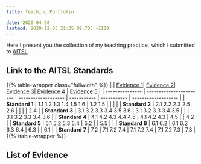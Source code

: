 ```yaml
---
title: Teaching Portfolio

date: 2020-04-28
lastmod: 2020-12-03 21:35:09.703 +1100
---
```


Here I present you the collection of my teaching practice, which I submitted to [AITSL](https://www.aitsl.edu.au/).

## Link to the AITSL Standards

{{% table-wrapper class="fullwidth" %}}
|  | [Evidence 1](evidence-1)| [Evidence 2](evidence-2)| [Evidence 3](evidence-3)| [Evidence 4](evidence-4) | [Evidence 5](evidence-5) |
| --------------- | ----------------------- | ------------------- | ----------- | ----------- | ------------------- |
| **Standard 1**  | 1.1 1.2 1.3 1.4 1.5 1.6 | 1.2 1.5             |             |             |                     |
| **Standard 2**  | 2.1 2.2 2.3 2.5 2.6     |                     |             |             | 2.4                 |
| **Standard 3**  | 3.1 3.2 3.3 3.4 3.5 3.6 | 3.1 3.2 3.3 3.4 3.5 |             |             | 3.1 3.2 3.3 3.4 3.6 |
| **Standard 4**  | 4.1 4.2 4.3 4.4 4.5     | 4.1 4.2 4.3         | 4.5         |             | 4.2                 |
| **Standard 5**  | 5.1 5.2 5.3 5.4         | 5.2                 |             | 5.5         |                     |
| **Standard 6**  | 6.1 6.2                 | 6.1 6.2 6.3 6.4     | 6.3         |             | 6.1                 |
| **Standard 7**  | 7.2                     | 7.1 7.2 7.4         | 7.1 7.2 7.4 | 7.1 7.2 7.3 | 7.3                 |
{{% /table-wrapper %}}

## List of Evidence